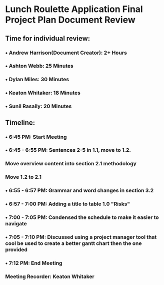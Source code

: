 # Lunch Roulette Application Final Project Plan Document Review
## Time for individual review: 
### • Andrew Harrison(Document Creator): 2+ Hours
### • Ashton Webb: 25 Minutes
### • Dylan Miles: 30 Minutes
### • Keaton Whitaker: 18 Minutes
### • Sunil Rasaily: 20 Minutes

## Timeline:
 ### • 6:45 PM: Start Meeting
 ### • 6:45 - 6:55 PM: Sentences 2-5 in 1.1, move to 1.2.
 ###                   Move overview content into section 2.1 methodology 
 ###                   Move 1.2 to 2.1
 ### • 6:55 - 6:57 PM: Grammar and word changes in section 3.2
 ### • 6:57 - 7:00 PM: Adding a title to table 1.0 "Risks"
 ### • 7:00 - 7:05 PM: Condensed the schedule to make it easier to navigate
 ### • 7:05 - 7:10 PM: Discussed using a project manager tool that cool be used to create a better gantt chart then the one provided
 ### • 7:12 PM: End Meeting

 ### Meeting Recorder: Keaton Whitaker










